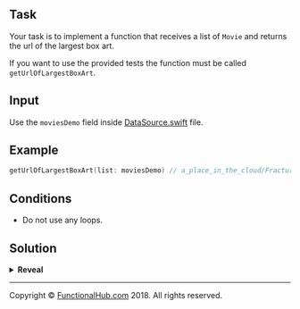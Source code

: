 ## Task

Your task is to implement a function that receives a list of `Movie` and returns the url of the largest box art.

If you want to use the provided tests the function must be called `getUrlOfLargestBoxArt`.

## Input

Use the `moviesDemo` field inside [DataSource.swift](https://github.com/FunctionalSwift/katas/Sources/katas/functional/transforms/DataSource.swift) file.

## Example

```swift
getUrlOfLargestBoxArt(list: moviesDemo) // a_place_in_the_cloud/Fracture300.jpg
```

## Conditions

* Do not use any loops.

## Solution

<details><summary><strong>Reveal</strong></summary><p>

---
```swift
extension Array where Element == BoxArt {
	func biggestBoxArt() -> BoxArt {
		let (head, tail) = (self[0], self[1...])

		return tail.reduce(head) { acc, boxArt in
			if acc.area > boxArt.area {
				return acc
			}
			else {
				return boxArt
			}
		}
	}
}

func getUrlOfLargestBoxArt(list: [Movie]) -> String {
	return list.flatMap { $0.boxArts }
		.biggestBoxArt()
		.url
}
```

</p></details>

---

Copyright © [FunctionalHub.com](http://functionalhub.com) 2018. All rights reserved.